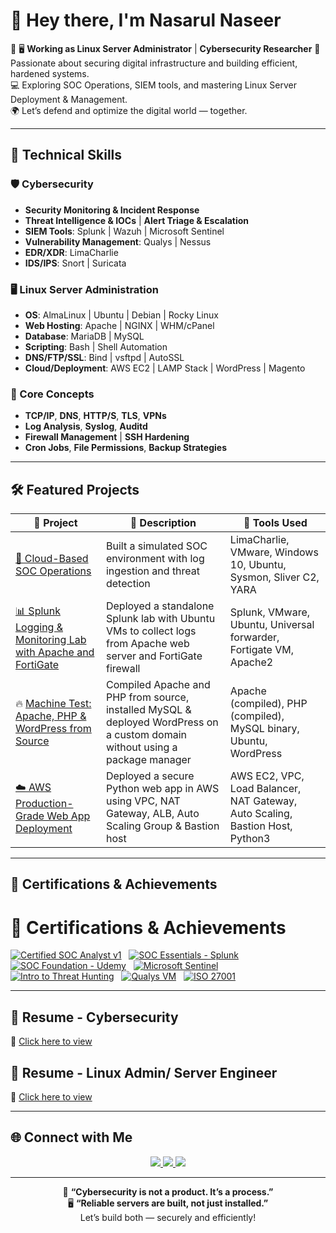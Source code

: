 # 👋 Hey there, I'm Nasarul Naseer

🚀 🖥️ **Working as Linux Server Administrator** |  **Cybersecurity Researcher** 
🔐 Passionate about securing digital infrastructure and building efficient, hardened systems.  
💻 Exploring SOC Operations, SIEM tools, and mastering Linux Server Deployment & Management.  
🌍 Let’s defend and optimize the digital world — together.

---

## 🧰 Technical Skills

### 🛡️ Cybersecurity
- **Security Monitoring & Incident Response**
- **Threat Intelligence & IOCs** | **Alert Triage & Escalation**
- **SIEM Tools**: Splunk | Wazuh | Microsoft Sentinel
- **Vulnerability Management**: Qualys | Nessus
- **EDR/XDR**: LimaCharlie
- **IDS/IPS**: Snort | Suricata

### 🖥️ Linux Server Administration
- **OS**: AlmaLinux | Ubuntu | Debian | Rocky Linux
- **Web Hosting**: Apache | NGINX | WHM/cPanel
- **Database**: MariaDB | MySQL
- **Scripting**: Bash | Shell Automation
- **DNS/FTP/SSL**: Bind | vsftpd | AutoSSL
- **Cloud/Deployment**: AWS EC2 | LAMP Stack | WordPress | Magento

### 🧠 Core Concepts
- **TCP/IP**, **DNS**, **HTTP/S**, **TLS**, **VPNs**
- **Log Analysis**, **Syslog**, **Auditd**
- **Firewall Management** | **SSH Hardening**
- **Cron Jobs**, **File Permissions**, **Backup Strategies**

---

## 🛠️ Featured Projects

| 🔧 Project | 💬 Description | 🧰 Tools Used |
|-----------|----------------|---------------|
| [🔐 Cloud-Based SOC Operations](https://github.com/nasarul10/soc-home-lab-project.git) | Built a simulated SOC environment with log ingestion and threat detection | LimaCharlie, VMware, Windows 10, Ubuntu, Sysmon, Sliver C2, YARA  |
| [📊 Splunk Logging & Monitoring Lab with Apache and FortiGate](https://github.com/nasarul10/splunk-logging-lab.git) | Deployed a standalone Splunk lab with Ubuntu VMs to collect logs from Apache web server and FortiGate firewall | Splunk, VMware, Ubuntu, Universal forwarder, Fortigate VM, Apache2 |
| 🔥 [Machine Test: Apache, PHP & WordPress from Source](https://github.com/nasarul10/apache-php-wordpress-from-source.git) | Compiled Apache and PHP from source, installed MySQL & deployed WordPress on a custom domain without using a package manager | Apache (compiled), PHP (compiled), MySQL binary, Ubuntu, WordPress |
| [☁️ AWS Production-Grade Web App Deployment](https://github.com/nasarul10/aws-prod-vpc-project) | Deployed a secure Python web app in AWS using VPC, NAT Gateway, ALB, Auto Scaling Group & Bastion host | AWS EC2, VPC, Load Balancer, NAT Gateway, Auto Scaling, Bastion Host, Python3 |

---

## 📜 Certifications & Achievements


# 🏅 Certifications & Achievements

[![Certified SOC Analyst v1](https://img.shields.io/badge/EC--Council-Certified_SOC_Analyst_(CSA)-red?style=for-the-badge&logo=redhat&logoColor=white)](https://drive.google.com/file/d/15jJZH53lRRnxAF893UZN_N9RJ-XwWuju/view?usp=drive_link)
&nbsp;
[![SOC Essentials - Splunk](https://img.shields.io/badge/Splunk-SOC_Essentials-yellowgreen?style=for-the-badge&logo=splunk)](https://drive.google.com/file/d/1_geEW4Ggdbc0C8KDe1fKM__sWqUz7FSA/view?usp=drive_link)
&nbsp;
[![SOC Foundation - Udemy](https://img.shields.io/badge/Udemy-SOC_Foundation-lightgrey?style=for-the-badge&logo=udemy)](https://www.udemy.com/certificate/UC-ad98c13f-91d6-42a0-9daf-a7c3c23f7390/)
&nbsp;
[![Microsoft Sentinel](https://img.shields.io/badge/Microsoft-Sentinel_Fundamentals-blueviolet?style=for-the-badge&logo=microsoft)](https://learn.microsoft.com/en-in/users/nasarulnaseer-0714/achievements/cf5h7jx9)
&nbsp;
[![Intro to Threat Hunting](https://img.shields.io/badge/BlueTeam-Threat_Hunting-orange?style=for-the-badge&logo=thealgorithms)](https://drive.google.com/file/d/1HbvGIuPGdUwJSMZ-VsLqTWddxrf10Q9p/view?usp=drive_link)
&nbsp;
[![Qualys VM](https://img.shields.io/badge/Qualys-Vulnerability_Management-red?style=for-the-badge&logo=qualys)](https://drive.google.com/file/d/16bbjZmjN46-bs4-BOfVi17Ic9ihp1Los/view?usp=drive_link)
&nbsp;
[![ISO 27001](https://img.shields.io/badge/ISO%2FIEC_27001-Lead_Auditor-green?style=for-the-badge&logo=iso)](https://learn.mastermindassurance.com/certificates/njesxbjnxa)


---

## 📄 Resume - Cybersecurity

📁 [Click here to view](https://github.com/nasarul10/Resume/blob/main/Nasarul_Naseer_Resume.pdf)

## 📄 Resume - Linux Admin/ Server Engineer

📁 [Click here to view](https://github.com/nasarul10/Resume/blob/main/Nasarul_Naseer_LA_SE_Resume_1.pdf)

---

## 🌐 Connect with Me

<p align="center">
  <a href="https://www.linkedin.com/in/nasarulnaseer/">
    <img src="https://img.shields.io/badge/LinkedIn-%230077B5.svg?style=for-the-badge&logo=linkedin&logoColor=white"/>
  </a>
  <a href="https://www.instagram.com/nasarul_nazz/">
    <img src="https://img.shields.io/badge/Instagram-%23E4405F.svg?style=for-the-badge&logo=instagram&logoColor=white"/>
  </a>
  <a href="#">
    <img src="https://img.shields.io/badge/X-%23000000.svg?style=for-the-badge&logo=x&logoColor=white"/>
  </a>
</p>

---

<p align="center">
  🔐 <strong>“Cybersecurity is not a product. It’s a process.”</strong><br>
  🖥️ <strong>“Reliable servers are built, not just installed.”</strong><br>
  Let’s build both — securely and efficiently!
</p>
